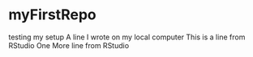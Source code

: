 # myFirstRepo
testing my setup
A line I wrote on my local computer
This is a line from RStudio
One More line from RStudio
